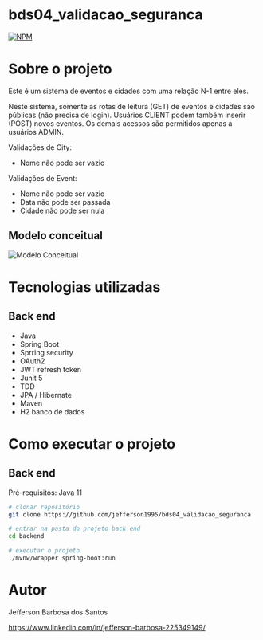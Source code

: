 # bds04_validacao_seguranca

[![NPM](https://img.shields.io/npm/l/react)](https://github.com/jefferson1995/bds04_validacao_seguranca/blob/main/LICENSE.txt) 

# Sobre o projeto

Este é um sistema de eventos e cidades com uma relação N-1 entre eles. 

Neste sistema, somente as rotas de leitura (GET) de eventos e cidades são públicas (não precisa de login). Usuários CLIENT podem também inserir (POST) novos eventos. Os demais acessos são permitidos apenas a usuários ADMIN.

Validações de City:
-	Nome não pode ser vazio

Validações de Event:
-	Nome não pode ser vazio
-	Data não pode ser passada
-	Cidade não pode ser nula


## Modelo conceitual
![Modelo Conceitual](https://github.com/jefferson1995/Assets/raw/main/bds04_validacao_seguranca/diagrama.png)


# Tecnologias utilizadas
## Back end

- Java
- Spring Boot
- Sprring security
- OAuth2
- JWT refresh token
- Junit 5
- TDD
- JPA / Hibernate
- Maven
- H2 banco de dados


# Como executar o projeto

## Back end
Pré-requisitos: Java 11

```bash
# clonar repositório
git clone https://github.com/jefferson1995/bds04_validacao_seguranca

# entrar na pasta do projeto back end
cd backend

# executar o projeto
./mvnw/wrapper spring-boot:run
```



# Autor

Jefferson Barbosa dos Santos

https://www.linkedin.com/in/jefferson-barbosa-225349149/
